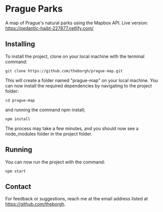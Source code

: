 # Prague Parks

A map of Prague's natural parks using the Mapbox API.
Live version: https://pedantic-haibt-227877.netlify.com/

## Installing

To install the project, clone on your local machine with the terminal command:

`git clone https://github.com/theborgh/prague-map.git`

This will create a folder named "prague-map" on your local machine.
You can now install the required dependencies by navigating to the project folder:

`cd prague-map`

and running the command npm install;

`npm install`

The process may take a few minutes, and you should now see a node_modules folder in the project folder.

## Running

You can now run the project with the command:

`npm start`

## Contact

For feedback or suggestions, reach me at the email address listed at https://github.com/theborgh.